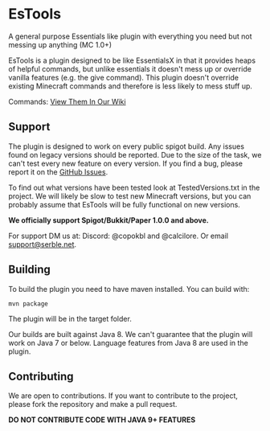 # EsTools
A general purpose Essentials like plugin with everything you need but not messing up anything (MC 1.0+)

EsTools is a plugin designed to be like EssentialsX in that it provides heaps of 
helpful commands, but unlike essentials it doesn't mess up or override vanilla features (e.g. the give command). 
This plugin doesn't override existing Minecraft commands and therefore is less likely to mess stuff up.

Commands:
[View Them In Our Wiki](https://github.com/CoPokBl/EsTools/wiki/commands)

## Support
The plugin is designed to work on every public spigot build. Any issues found on legacy versions
should be reported. Due to the size of the task, we can't test every new feature on every version.
If you find a bug, please report it on the [GitHub Issues](https://github.com/CoPokBl/EsTools/issues).

To find out what versions have been tested look at TestedVersions.txt in the project.
We will likely be slow to test new Minecraft versions, but you can probably assume 
that EsTools will be fully functional on new versions.

**We officially support Spigot/Bukkit/Paper 1.0.0 and above.**

For support DM us at: Discord: @copokbl and @calcilore. Or email support@serble.net.

## Building
To build the plugin you need to have maven installed. You can build with:
```shell
mvn package
```
The plugin will be in the target folder.

Our builds are built against Java 8. We can't guarantee that the plugin will work on Java 7 or below.
Language features from Java 8 are used in the plugin.

## Contributing
We are open to contributions. If you want to contribute to the project, please fork the repository and make a pull request.

**DO NOT CONTRIBUTE CODE WITH JAVA 9+ FEATURES**